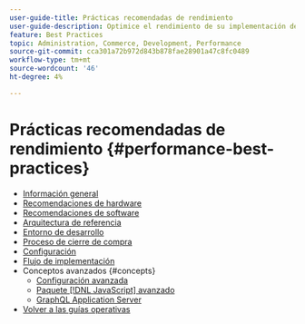 ```yaml
---
user-guide-title: Prácticas recomendadas de rendimiento
user-guide-description: Optimice el rendimiento de su implementación de producción de Adobe Commerce con estas recomendaciones.
feature: Best Practices
topic: Administration, Commerce, Development, Performance
source-git-commit: cca301a72b972d843b878fae28901a47c8fc0489
workflow-type: tm+mt
source-wordcount: '46'
ht-degree: 4%

---
```



# Prácticas recomendadas de rendimiento {#performance-best-practices}

- [Información general](overview.md)
- [Recomendaciones de hardware](hardware.md)
- [Recomendaciones de software](software.md)
- [Arquitectura de referencia](reference-architecture.md)
- [Entorno de desarrollo](development-environment.md)
- [Proceso de cierre de compra](high-throughput-order-processing.md)
- [Configuración](configuration.md)
- [Flujo de implementación](deployment-flow.md)
- Conceptos avanzados {#concepts}
   - [Configuración avanzada](advanced-setup.md)
   - [Paquete  [!DNL JavaScript] avanzado](advanced-js-bundling.md)
   - [GraphQL Application Server](application-server.md)
- [Volver a las guías operativas](https://experienceleague.adobe.com/docs/commerce-operations/operational-guides/home.html?lang=es)
